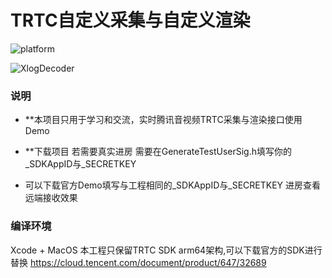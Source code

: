 # TRTC自定义采集与自定义渲染

![platform](https://img.shields.io/badge/platform-ios-lightgrey.svg)  

![XlogDecoder](https://raw.githubusercontent.com/LiuKaoji/TRTCCustomDemo/master/screenshot.gif)


### 说明 

* **本项目只用于学习和交流，实时腾讯音视频TRTC采集与渲染接口使用Demo

* **下载项目 若需要真实进房 需要在GenerateTestUserSig.h填写你的_SDKAppID与_SECRETKEY

* 可以下载官方Demo填写与工程相同的_SDKAppID与_SECRETKEY 进房查看远端接收效果


### 编译环境

Xcode + MacOS 本工程只保留TRTC SDK arm64架构,可以下载官方的SDK进行替换
https://cloud.tencent.com/document/product/647/32689

 

